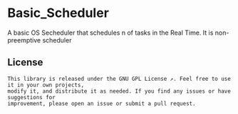 # Basic_Scheduler
A basic OS Secheduler that schedules n of tasks in the Real Time. 
It is non-preemptive scheduler

## License
```
This library is released under the GNU GPL License ↗. Feel free to use it in your own projects, 
modify it, and distribute it as needed. If you find any issues or have suggestions for
improvement, please open an issue or submit a pull request.
```
